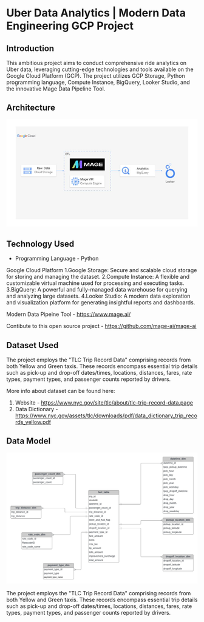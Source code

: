 # Uber Data Analytics | Modern Data Engineering GCP Project

## Introduction

This ambitious project aims to conduct comprehensive ride analytics on Uber data, leveraging cutting-edge technologies and tools available on the Google Cloud Platform (GCP). The project utilizes GCP Storage, Python programming language, Compute Instance, BigQuery, Looker Studio, and the innovative Mage Data Pipeline Tool.

## Architecture 
<img src="architecture.jpg">

## Technology Used
- Programming Language - Python

Google Cloud Platform
1.Google Storage: Secure and scalable cloud storage for storing and managing the dataset.
2.Compute Instance: A flexible and customizable virtual machine used for processing and executing tasks.
3.BigQuery: A powerful and fully-managed data warehouse for querying and analyzing large datasets.
4.Looker Studio: A modern data exploration and visualization platform for generating insightful reports and dashboards.

Modern Data Pipeine Tool - https://www.mage.ai/

Contibute to this open source project - https://github.com/mage-ai/mage-ai


## Dataset Used
The project employs the "TLC Trip Record Data" comprising records from both Yellow and Green taxis. These records encompass essential trip details such as pick-up and drop-off dates/times, locations, distances, fares, rate types, payment types, and passenger counts reported by drivers.

More info about dataset can be found here:
1. Website - https://www.nyc.gov/site/tlc/about/tlc-trip-record-data.page
2. Data Dictionary - https://www.nyc.gov/assets/tlc/downloads/pdf/data_dictionary_trip_records_yellow.pdf

## Data Model
<img src="data_model.jpeg">

The project employs the "TLC Trip Record Data" comprising records from both Yellow and Green taxis. These records encompass essential trip details such as pick-up and drop-off dates/times, locations, distances, fares, rate types, payment types, and passenger counts reported by drivers.
